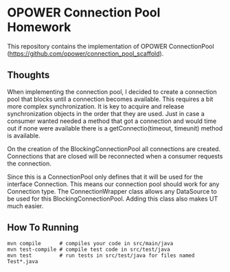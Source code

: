# OPOWER Connection Pool Homework

This repository contains the implementation of OPOWER ConnectionPool (https://github.com/opower/connection_pool_scaffold).

## Thoughts

When implementing the connection pool, I decided to create a connection pool that blocks until a connection becomes available.  This requires a bit more complex synchronization.  It is key to acquire and release synchronization objects in the order that they are used.  Just in case a consumer wanted needed a method that got a connection and would time out if none were available there is a getConnectio(timeout, timeunit) method is available.

On the creation of the BlockingConnectionPool all connections are created. Connections that are closed will be reconnected when a consumer requests the connection.

Since this is a ConnectionPool only defines that it will be used for the interface Connection.  This means our connection pool should work for any Connection type.  The ConnectionWrapper class allows any DataSource to be used for this BlockingConnectionPool.  Adding this class also makes UT much easier.


## How To Running


    mvn compile      # compiles your code in src/main/java
    mvn test-compile # compile test code in src/test/java
    mvn test         # run tests in src/test/java for files named Test*.java


[maven]:http://maven.apache.org/

